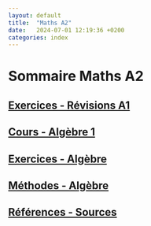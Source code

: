 ```yaml
---
layout: default
title:  "Maths A2"
date:   2024-07-01 12:19:36 +0200
categories: index
---
```


# Sommaire Maths A2

## [Exercices - Révisions A1](Maths_2A_00_EX_review.markdown)

## [Cours - Algèbre 1](Maths_2A_01_C.markdown)

## [Exercices - Algèbre](Maths_2A_01_EX.markdown)

## [Méthodes - Algèbre](Maths_2A_01_MT.markdown)

## [Références - Sources](ref.markdown)